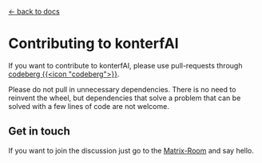 [<- back to docs](README.md)

# Contributing to konterfAI

If you want to contribute to konterfAI, please use pull-requests through
[codeberg {{<icon "codeberg">}}](https://codeberg.org/konterfAI/konterfAI).

Please do not pull in unnecessary dependencies. There is no need to reinvent the wheel, but dependencies that
solve a problem that can be solved with a few lines of code are not welcome.

## Get in touch

If you want to join the discussion just go to the [Matrix-Room](https://app.element.io/#/room/#konterfAI:matrix.org) and say hello.